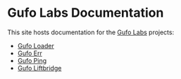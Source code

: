 # Gufo Labs Documentation

This site hosts documentation for the [Gufo Labs](https://gufolabs.com/) projects:

* [Gufo Loader](/gufo_loader/)
* [Gufo Err](/gufo_err/)
* [Gufo Ping](/gufo_ping/)
* [Gufo Liftbridge](/gufo_liftbridge/)

